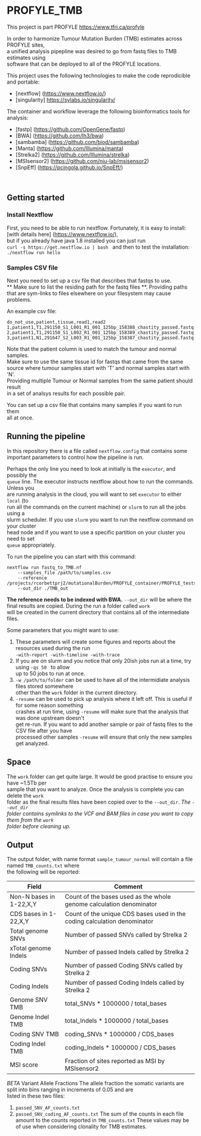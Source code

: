 # PROFYLE_TMB

This project is part PROFYLE 
https://www.tfri.ca/profyle

In order to harmonize Tumour Mutation Burden (TMB) estimates across PROFYLE sites,  
a unified analysis pipepline was desired to go from fastq files to TMB estimates using  
software that can be deployed to all of the PROFYLE locations.  

This project uses the following technologies to make the code reprodicible and portable:
+ [nextflow] (https://www.nextflow.io/)
+ [singularity] https://sylabs.io/singularity/

The container and workflow leverage the following bioinformatics tools for analysis:
+ [fastp] (https://github.com/OpenGene/fastp)
+ [BWA] (https://github.com/lh3/bwa)
+ [sambamba] (https://github.com/biod/sambamba)
+ [Manta] (https://github.com/Illumina/manta)
+ [Strelka2] (https://github.com/Illumina/strelka)
+ [MSIsensor2] (https://github.com/niu-lab/msisensor2)
+ [SnpEff] (https://pcingola.github.io/SnpEff/)

  
&nbsp;
## Getting started

### Install Nextflow
First, you need to be able to run nextflow.  Fortunately, it is easy to install:  
[with details here] (https://www.nextflow.io/),  
but if you already have java 1.8 installed you can just run  
`curl -s https://get.nextflow.io | bash `
and then to test the installation:  
`./nextflow run hello`


### Samples CSV file
Next you need to set up a csv file that describes that fastqs to use.  
** Make sure to list the residing path for the fastq files **.  Providing paths  
that are sym-links to files elsewhere on your filesystem may cause problems.  

An example csv file:
```
do_not_use,patient,tissue,read1,read2
1,patient1,T1,291150_S1_L001_R1_001_125bp_158388_chastity_passed.fastq.gz,291150_S1_L001_R2_001_125bp_158388_chastity_passed.fastq.gz
2,patient1,T1,291150_S1_L002_R1_001_125bp_158389_chastity_passed.fastq.gz,291150_S1_L002_R2_001_125bp_158389_chastity_passed.fastq.gz
3,patient1,N1,291647_S2_L003_R1_001_125bp_158387_chastity_passed.fastq.gz,291647_S2_L003_R2_001_125bp_158387_chastity_passed.fastq.gz
```
Note that the patient column is used to match the tumour and normal samples.    
Make sure to use the same tissue id for fastqs that came from the same  
source where tumour samples start with 'T' and normal samples start with 'N'.  
Providing multiple Tumour or Normal samples from the same patient should result  
in a set of analsys results for each possible pair.  

You can set up a csv file that contains many samples if you want to run them  
all at once.


## Running the pipeline
In this repository there is a file called `nextflow.config` that contains some   
important parameters to control how the pipeline is run.

Perhaps the only line you need to look at initially is the `executor`, and possibly the  
`queue` line.   The executor instructs nextflow about how to run the commands.   Unless you  
are running analysis in the cloud, you will want to set `executor` to either `local` (to   
run all the commands on the current machine) or `slurm` to run all the jobs using a  
slurm scheduler.   If you use `slurm` you want to run the nextflow command on your cluster   
head node and if you want to use a specific partition on your cluster you need to set   
`queue` appropriately.

To run the pipeline you can start with this command:  
```
nextflow run fastq_to_TMB.nf   
    --samples_file /path/to/samples.csv   
    --reference /projects/rcorbettprj2/mutationalBurden/PROFYLE_container/PROFYLE_tests/hs37d5.fa  
    --out_dir ./TMB_out  
```
**The reference needs to be indexed with BWA.**
`--out_dir` will be where the final results are copied.   During the run a folder called `work`  
will be created in the current directory that contains all of the intermediate files.

Some parameters that you might want to use:  
1. These parameters will create some figures and reports about the resources used during the run  
`-with-report -with-timeline -with-trace `  
2. If you are on slurm and you notice that only 20ish jobs run at a time, try using `-qs 50 ` to allow   
up to 50 jobs to run at once.  
3. `-w /path/to/folder` can be used to have all of the intermidiate analysis files stored somewhere  
other than the `work` folder in the current directory.  
4. `-resume` can be used to pick up analysis where it left off.  This is useful if for some reason something   
crashes at run time, using `-resume` will make sure that the analysis that was done upstream doesn't   
get re-run.   If you want to add another sample or pair of fastq files to the CSV file after you have   
processed other samples `-resume` will ensure that only the new samples get analyzed. 
  

## Space
The `work` folder can get quite large. It would be good practise to ensure you have ~1.5Tb per  
sample that you want to analyze.  Once the analysis is complete you can delete the `work`   
folder as the final results files have been copied over to the `--out_dir`.  *The `--out_dir`  
folder contains symlinks to the VCF and BAM files in case you want to copy them from the `work`  
folder before cleaning up.*
  

## Output
The output folder, with name format `sample_tumour_normal` will contain a file named `TMB_counts.txt` where   
the following will be reported:

Field | Comment
----- | -------
 Non-N bases in 1-22,X,Y |   Count of the bases used as the whole genome calculation denominator
 CDS bases in 1-22,X,Y |      Count of the unique CDS bases used in the coding calculation denominator
 Total genome SNVs |          Number of passed SNVs called by Strelka 2
 xTotal genome Indels |        Number of passed Indels called by Strelka 2
 Coding SNVs |                 Number of passed Coding SNVs called by Strelka 2
 Coding Indels |               Number of passed Coding Indels called by Strelka 2
 Genome SNV TMB |              total_SNVs * 1000000 / total_bases
 Genome Indel TMB |            total_Indels * 1000000 / total_bases
 Coding SNV TMB |              coding_SNVs * 1000000 / CDS_bases
 Coding Indel TMB |           coding_Indels * 1000000 / CDS_bases
 MSI score |                   Fraction of sites reported as MSI by MSIsensor2
  

 *BETA*  Variant Allele Fractions
The allele fraction the somatic variants are split into bins ranging in increments of 0.05 and are  
listed in these two files:
1. `passed_SNV_AF_counts.txt`
1. `passed_SNV_coding_AF_counts.txt`
The sum of the counts in each file amount to the counts reported in `TMB_counts.txt`
These values may be of use when considering clonality for TMB estimates.